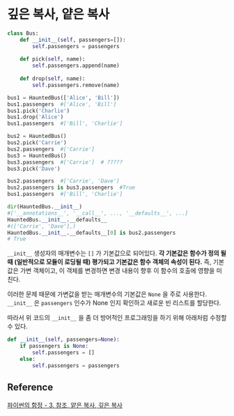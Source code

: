 # 깊은 복사, 얕은 복사

~~~ python
class Bus:
    def __init__(self, passengers=[]):
        self.passengers = passengers
    
    def pick(self, name):
        self.passengers.append(name)
    
    def drop(self, name):
        self.passengers.remove(name)

bus1 = HauntedBus(['Alice', 'Bill'])
bus1.passengers  #['Alice', 'Bill']
bus1.pick('Charlie')
bus1.drop('Alice')
bus1.passengers  #['Bill', 'Charlie']

bus2 = HauntedBus()
bus2.pick('Carrie')
bus2.passengers  #['Carrie']
bus3 = HauntedBus()
bus3.passengers  #['Carrie']  # ?????
bus3.pick('Dave')

bus2.passengers  #['Carrie', 'Dave']
bus2.passengers is bus3.passengers  #True
bus1.passengers  #['Bill', 'Charlie']

dir(HauntedBus.__init__)
#['__annotations__', '__call__', ..., '__defaults__', ...]
HauntedBus.__init__.__defaults__
#(['Carrie', 'Dave'],)
HauntedBus.__init__.__defaults__[0] is bus2.passengers
# True
~~~

`__init__` 생성자의 매개변수는 `[]` 가 기본값으로 되어있다. **각 기본값은 함수가 정의 될 때 (일반적으로 모듈이 로딩될 때) 평가되고 기본값은 함수 객체의 속성이 된다.** 즉, 기본값은 가변 객체이고, 이 객체를 변경하면 변경 내용이 향후 이 함수의 호출에 영향을 미친다. 

이러한 문제 때문에 가변값을 받는 매개변수의 기본값은 `None` 을 주로 사용한다. `__init__` 은 `passengers` 인수가 None 인지 확인하고 새로운 빈 리스트를 할당한다.

따라서 위 코드의 `__init__` 을 좀 더 방어적인 프로그래밍을 하기 위해 아래처럼 수정할 수 있다.

~~~ python
def __init__(self, passengers=None):
    if passengers is None:
        self.passengers = []
    else:
        self.passengers = passengers
~~~

## Reference
[파이썬의 함정 - 3. 참조, 얕은 복사, 깊은 복사](https://hamait.tistory.com/m/844?category=79136)